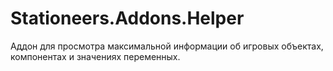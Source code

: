 # Stationeers.Addons.Helper

Аддон для просмотра максимальной информации об игровых объектах, компонентах и значениях переменных.
